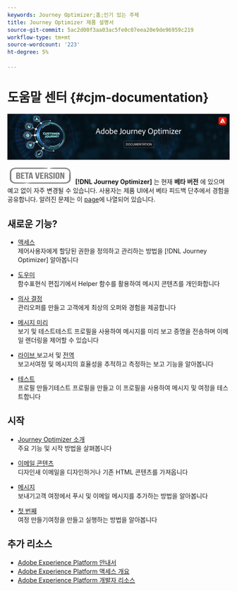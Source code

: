 ```yaml
---
keywords: Journey Optimizer;홈;인기 있는 주제
title: Journey Optimizer 제품 설명서
source-git-commit: 5ac2d00f3aa03ac5fe0c07eea20e9de96959c219
workflow-type: tm+mt
source-wordcount: '223'
ht-degree: 5%

---
```


# 도움말 센터 {#cjm-documentation}

![](using/assets/do-not-localize/banner-cjm.png)

![](using/assets/do-not-localize/badge.png)
**[!DNL Journey Optimizer]** 는 현재  **베타 버전** 에 있으며 예고 없이 자주 변경될 수 있습니다. 사용자는 제품 UI에서 베타 피드백 단추에서 경험을 공유합니다. 알려진 문제는 이 [page](using/known-issues.md)에 나열되어 있습니다.

## 새로운 기능?

* [액세스 ](using/administration/permissions-overview.md) </br> 제어사용자에게 할당된 권한을 정의하고 관리하는 방법을  [!DNL Journey Optimizer] 알아봅니다

* [도우미 ](using/personalization/functions/functions.md) </br> 함수표현식 편집기에서 Helper 함수를 활용하여 메시지 콘텐츠를 개인화합니다

* [의사 결정 ](using/offers/get-started/starting-offer-decisioning.md) </br> 관리오퍼를 만들고 고객에게 최상의 오퍼와 경험을 제공합니다

* [메시지 미리 ](using/preview.md) </br> 보기 및 테스트테스트 프로필을 사용하여 메시지를 미리 보고 증명을 전송하며 이메일 렌더링을 제어할 수 있습니다

* [라이브 ](using/reports/live-report.md) 보고서 및  [전역 ](using/reports/global-report.md)</br> 보고서여정 및 메시지의 효율성을 추적하고 측정하는 보고 기능을 알아봅니다

* [테스트 ](using/building-journeys/creating-test-profiles.md) </br> 프로필 만들기테스트 프로필을 만들고 이 프로필을 사용하여 메시지 및 여정을 테스트합니다

## 시작

* [Journey Optimizer 소개](using/get-started.md) </br> 주요 기능 및 시작 방법을 살펴봅니다

* [이메일 콘텐츠 ](using/design-emails.md) </br>디자인새 이메일을 디자인하거나 기존 HTML 콘텐츠를 가져옵니다

* [메시지 ](using/building-journeys/journey.md) </br> 보내기고객 여정에서 푸시 및 이메일 메시지를 추가하는 방법을 알아봅니다

* [첫 번째 ](using/building-journeys/journeys-uc.md) </br>여정 만들기여정을 만들고 실행하는 방법을 알아봅니다

## 추가 리소스

* [Adobe Experience Platform 안내서](https://experienceleague.adobe.com/docs/experience-platform/landing/home.html)
* [Adobe Experience Platform 액세스 개요](https://experienceleague.adobe.com/docs/experience-platform/access-control/home.html)
* [Adobe Experience Platform 개발자 리소스](https://www.adobe.com/kr/experience-platform/documentation-and-developer-resources.html)
